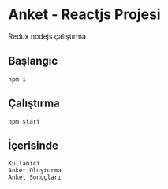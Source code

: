 # Anket - Reactjs Projesi
Redux nodejs çalıştırma

## Başlangıc
```
npm i
```

## Çalıştırma
```
npm start
```

## İçerisinde
```
Kullanıcı
Anket Oluşturma
Anket Sonuçları
```
